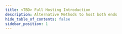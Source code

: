 ```yaml
---
title: <TBD> Full Hosting Introduction
description: Alternative Methods to host both ends
hide_table_of_contents: false
sidebar_position: 1
---
```

